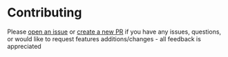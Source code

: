 # Contributing
Please [open an issue](https://github.com/gavin-ho1/canvas-gpa-calculator/issues/new) or [create a new PR](https://github.com/gavin-ho1/canvas-gpa-calculator/compare) if you have any issues, questions, or would like to request features additions/changes - all feedback is appreciated
